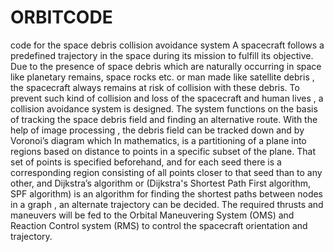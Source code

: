 # ORBITCODE
code for the space debris collision avoidance system 
A spacecraft follows a predefined trajectory in the space during its mission to fulfill its objective. Due to the presence of space debris which are naturally occurring in space like planetary remains, space rocks etc. or man made like satellite debris , the spacecraft always remains at risk of collision with these debris. To prevent such kind of collision and loss of the spacecraft and human lives , a collision avoidance system is designed. The system functions on the basis of tracking the space debris field and finding an alternative route. With the help of image processing , the debris field can be tracked down and by Voronoi’s diagram which In mathematics, is a partitioning of a plane into regions based on distance to points in a specific subset of the plane. That set of points is specified beforehand, and for each seed there is a corresponding region consisting of all points closer to that seed than to any other,  and Dijkstra’s algorithm or (Dijkstra's Shortest Path First algorithm, SPF algorithm) is an algorithm for finding the shortest paths between nodes in a graph , an alternate trajectory can be decided. The required thrusts and maneuvers will be fed to the Orbital Maneuvering System (OMS) and Reaction Control system (RMS) to control the spacecraft orientation and trajectory.  
